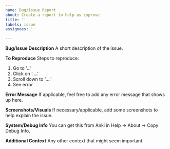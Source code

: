 ```yaml
---
name: Bug/Issue Report
about: Create a report to help us improve
title: ''
labels: issue
assignees: ''

---
```


**Bug/Issue Description**
A short description of the issue.

**To Reproduce**
Steps to reproduce:

1. Go to '...'
2. Click on '....'
3. Scroll down to '....'
4. See error

**Error Message**
If applicable, feel free to add any error message that shows up here.

**Screenshots/Visuals**
If necessary/applicable, add some screenshots to help explain the issue.

**System/Debug Info**
You can get this from Anki in Help -> About -> Copy Debug Info,

**Additional Context**
Any other context that might seem important.

